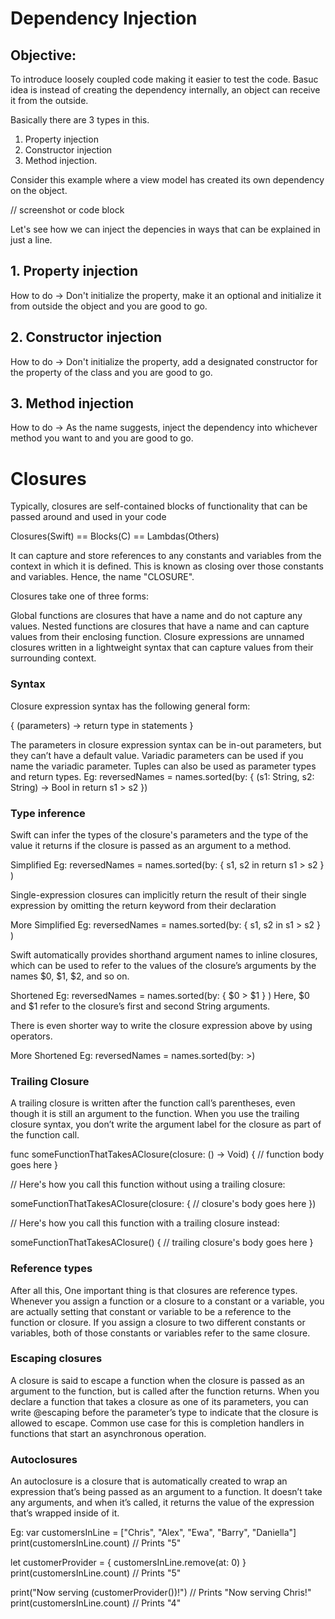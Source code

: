 # Dependency Injection

## Objective:

To introduce loosely coupled code making it easier to test the code. Basuc idea is instead of creating the dependency internally, an object can receive it from the outside.

Basically there are 3 types in this.
1. Property injection
2. Constructor injection
3. Method injection.

Consider this example where a view model has created its own dependency on the object.

// screenshot or code block

Let's see how we can inject the depencies in ways that can be explained in just a line.

## 1. Property injection

How to do -> Don't initialize the property, make it an optional and initialize it from outside the object and you are good to go.

## 2. Constructor injection

How to do -> Don't initialize the property, add a designated constructor for the property of the class and you are good to go.

## 3. Method injection

How to do -> As the name suggests, inject the dependency into whichever method you want to and you are good to go.


# Closures

Typically, closures are self-contained blocks of functionality that can be passed around and used in your code

Closures(Swift) == Blocks(C) == Lambdas(Others)

It can capture and store references to any constants and variables from the context in which it is defined. This is known as closing over those constants and variables. Hence, the name "CLOSURE".

Closures take one of three forms:

Global functions are closures that have a name and do not capture any values.
Nested functions are closures that have a name and can capture values from their enclosing function.
Closure expressions are unnamed closures written in a lightweight syntax that can capture values from their surrounding context.

### Syntax 

Closure expression syntax has the following general form:

{ (parameters) -> return type in
    statements
}

The parameters in closure expression syntax can be in-out parameters, but they can’t have a default value. Variadic parameters can be used if you name the variadic parameter. Tuples can also be used as parameter types and return types.
Eg:
reversedNames = names.sorted(by: { (s1: String, s2: String) -> Bool in
    return s1 > s2
})

### Type inference

Swift can infer the types of the closure's parameters and the type of the value it returns if the closure is passed as an argument to a method.

Simplified Eg:
reversedNames = names.sorted(by: { s1, s2 in return s1 > s2 } )

Single-expression closures can implicitly return the result of their single expression by omitting the return keyword from their declaration

More Simplified Eg:
reversedNames = names.sorted(by: { s1, s2 in s1 > s2 } )

Swift automatically provides shorthand argument names to inline closures, which can be used to refer to the values of the closure’s arguments by the names $0, $1, $2, and so on.

Shortened Eg:
reversedNames = names.sorted(by: { $0 > $1 } )
Here, $0 and $1 refer to the closure’s first and second String arguments.

There is even shorter way to write the closure expression above by using operators.

More Shortened Eg:
reversedNames = names.sorted(by: >)

### Trailing Closure

A trailing closure is written after the function call’s parentheses, even though it is still an argument to the function. When you use the trailing closure syntax, you don’t write the argument label for the closure as part of the function call.

func someFunctionThatTakesAClosure(closure: () -> Void) {
    // function body goes here
}

// Here's how you call this function without using a trailing closure:

someFunctionThatTakesAClosure(closure: {
    // closure's body goes here
})

// Here's how you call this function with a trailing closure instead:

someFunctionThatTakesAClosure() {
    // trailing closure's body goes here
}

### Reference types

After all this, One important thing is that closures are reference types.
Whenever you assign a function or a closure to a constant or a variable, you are actually setting that constant or variable to be a reference to the function or closure. If you assign a closure to two different constants or variables, both of those constants or variables refer to the same closure.

### Escaping closures

A closure is said to escape a function when the closure is passed as an argument to the function, but is called after the function returns. When you declare a function that takes a closure as one of its parameters, you can write @escaping before the parameter’s type to indicate that the closure is allowed to escape.
Common use case for this is completion handlers in functions that start an asynchronous operation.

### Autoclosures

An autoclosure is a closure that is automatically created to wrap an expression that’s being passed as an argument to a function. It doesn’t take any arguments, and when it’s called, it returns the value of the expression that’s wrapped inside of it.

Eg:
var customersInLine = ["Chris", "Alex", "Ewa", "Barry", "Daniella"]
print(customersInLine.count)
// Prints "5"

let customerProvider = { customersInLine.remove(at: 0) }
print(customersInLine.count)
// Prints "5"

print("Now serving \(customerProvider())!")
// Prints "Now serving Chris!"
print(customersInLine.count)
// Prints "4"
